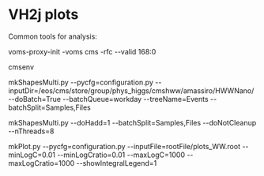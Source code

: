 VH2j plots
==============

Common tools for analysis:

voms-proxy-init -voms cms -rfc --valid 168:0

cmsenv

mkShapesMulti.py --pycfg=configuration.py  --inputDir=/eos/cms/store/group/phys_higgs/cmshww/amassiro/HWWNano/ --doBatch=True --batchQueue=workday --treeName=Events --batchSplit=Samples,Files

mkShapesMulti.py --doHadd=1 --batchSplit=Samples,Files --doNotCleanup --nThreads=8


mkPlot.py        --pycfg=configuration.py  --inputFile=rootFile/plots_WW.root --minLogC=0.01 --minLogCratio=0.01 --maxLogC=1000 --maxLogCratio=1000  --showIntegralLegend=1 
